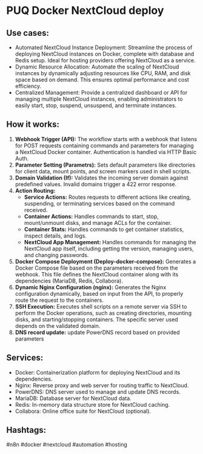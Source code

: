 # PUQ Docker NextCloud deploy

## Use cases:
- Automated NextCloud Instance Deployment: Streamline the process of deploying NextCloud instances on Docker, complete with database and Redis setup. Ideal for hosting providers offering NextCloud as a service.
- Dynamic Resource Allocation: Automate the scaling of NextCloud instances by dynamically adjusting resources like CPU, RAM, and disk space based on demand. This ensures optimal performance and cost efficiency.
- Centralized Management: Provide a centralized dashboard or API for managing multiple NextCloud instances, enabling administrators to easily start, stop, suspend, unsuspend, and terminate instances.

## How it works:
1.  **Webhook Trigger (API):** The workflow starts with a webhook that listens for POST requests containing commands and parameters for managing a NextCloud Docker container. Authentication is handled via HTTP Basic Auth.
2.  **Parameter Setting (Parametrs):** Sets default parameters like directories for client data, mount points, and screen markers used in shell scripts.
3.  **Domain Validation (If):** Validates the incoming server domain against predefined values. Invalid domains trigger a 422 error response.
4.  **Action Routing:**
    *   **Service Actions:** Routes requests to different actions like creating, suspending, or terminating services based on the command received.
    *   **Container Actions:** Handles commands to start, stop, mount/unmount disks, and manage ACLs for the container.
    *   **Container Stats:** Handles commands to get container statistics, inspect details, and logs.
    *   **NextCloud App Management:** Handles commands for managing the NextCloud app itself, including getting the version, managing users, and changing passwords.
5.  **Docker Compose Deployment (Deploy-docker-compose):** Generates a Docker Compose file based on the parameters received from the webhook. This file defines the NextCloud container along with its dependencies (MariaDB, Redis, Collabora).
6.  **Dynamic Nginx Configuration (nginx):** Generates the Nginx configuration dynamically, based on input from the API, to properly route the request to the containers.
7.  **SSH Execution:** Executes shell scripts on a remote server via SSH to perform the Docker operations, such as creating directories, mounting disks, and starting/stopping containers. The specific server used depends on the validated domain.
8.  **DNS record update:** update PowerDNS record based on provided parameters

## Services:
- Docker: Containerization platform for deploying NextCloud and its dependencies.
- Nginx: Reverse proxy and web server for routing traffic to NextCloud.
- PowerDNS: DNS server used to manage and update DNS records.
- MariaDB: Database server for NextCloud data.
- Redis: In-memory data structure store for NextCloud caching.
- Collabora: Online office suite for NextCloud (optional).

## Hashtags:
#n8n #docker #nextcloud #automation #hosting
